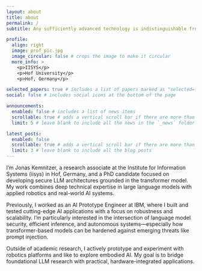 ```yaml
---
layout: about
title: about
permalink: /
subtitle: Any sufficiently advanced technology is indistinguishable from magic.

profile:
  align: right
  image: prof_pic.jpg
  image_circular: false # crops the image to make it circular
  more_info: >
    <p>IISYS</p>
    <p>Hof University</p>
    <p>Hof, Germany</p>

selected_papers: true # includes a list of papers marked as "selected={true}"
social: false # includes social icons at the bottom of the page

announcements:
  enabled: false # includes a list of news items
  scrollable: true # adds a vertical scroll bar if there are more than 3 news items
  limit: 5 # leave blank to include all the news in the `_news` folder

latest_posts:
  enabled: false
  scrollable: true # adds a vertical scroll bar if there are more than 3 new posts items
  limit: 3 # leave blank to include all the blog posts
---
```


I’m Jonas Kemnitzer, a research associate at the Institute for Information Systems (iisys) in Hof, Germany, and a PhD candidate focused on developing secure LLM architectures grounded in the transformer model. My work combines deep technical expertise in large language models with applied robotics and real-world AI systems.

Previously, I worked as an AI Prototype Engineer at IBM, where I built and tested cutting-edge AI applications with a focus on robustness and scalability. I’m particularly interested in the intersection of language model security, efficient inference, and autonomous systems—especially how transformer-based models can be hardened against emerging threats like prompt injection.

Outside of academic research, I actively prototype and experiment with robotics platforms and like to explore embodied AI. My goal is to bridge foundational LLM research with practical, hardware-integrated applications.
